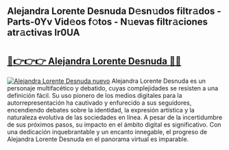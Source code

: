 ## Alejandra Lorente Desnuda D𝚎sn𝚞dos filtr𝚊dos - Parts-0Yv Vid𝚎os f𝚘tos - N𝚞evas filtr𝚊ciones atr𝚊ctivas lr0UA

# <h2><a href="http://mbbbaq.tromn.icu/?c=Alejandra+Lorente+Desnuda">🔗👉👉👉 Alejandra Lorente Desnuda 🔗🔗</a></h2>

[![Alejandra Lorente Desnuda nuevo](https://i.imgur.com/pEAQMta.gif)](http://mbbbaq.tromn.icu/?c=Alejandra+Lorente+Desnuda)
Alejandra Lorente Desnuda es un personaje multifacético y debatido, cuyas complejidades se resisten a una definición fácil.  Su uso pionero de los medios digitales para la autorrepresentación ha cautivado y enfurecido a sus seguidores, encendiendo debates sobre la identidad, la expresión artística y la naturaleza evolutiva de las sociedades en línea. A pesar de la incertidumbre de sus próximos pasos, su impacto en el ámbito digital es significativo. Con una dedicación inquebrantable y un encanto innegable, el progreso de Alejandra Lorente Desnuda en el panorama virtual es imparable.
